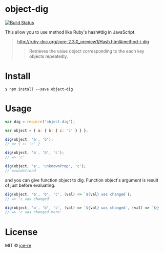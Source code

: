 # object-dig

[![Build Status](https://travis-ci.org/joe-re/object-dig.svg?branch=master)](https://travis-ci.org/joe-re/object-dig)

This allow you to use method like Ruby's hash#dig in JavaScript.

> http://ruby-doc.org/core-2.3.0_preview1/Hash.html#method-i-dig
>> Retrieves the value object corresponding to the each key objects repeatedly.

# Install

```
$ npm install --save object-dig
```

# Usage

```js
var dig = require('object-dig');

var object = { a: { b: { c: 'c' } } };

dig(object, 'a', 'b');
// => { c: 'c' }

dig(object, 'a', 'b', 'c');
// => 'c'

dig(object, 'a', 'unknownProp', 'c');
// =>undefined
```

and you can give function object to dig.
Function object's argument is result of just before evaluating.

```js
dig(object, 'a', 'b', 'c', (val) => `${val} was changed`);
// => 'c was changed'

dig(object, 'a', 'b', 'c', (val) => `${val} was changed`, (val) => `${val} more`);
// => 'c was changed more'
```

# License

MIT © [joe-re](https://github.com/joe-re)
